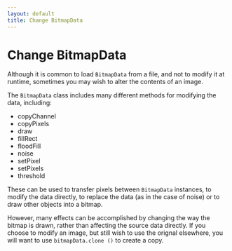 ```yaml
---
layout: default
title: Change BitmapData
---
```


# Change BitmapData

Although it is common to load `BitmapData` from a file, and not to modify it at runtime, sometimes you may wish to alter the contents of an image.

The `BitmapData` class includes many different methods for modifying the data, including:

 * copyChannel
 * copyPixels
 * draw
 * fillRect
 * floodFill
 * noise
 * setPixel
 * setPixels
 * threshold

These can be used to transfer pixels between `BitmapData` instances, to modify the data directly, to replace the data (as in the case of noise) or to draw other objects into a bitmap.

However, many effects can be accomplished by changing the way the bitmap is drawn, rather than affecting the source data directly. If you choose to modify an image, but still wish to use the orignal elsewhere, you will want to use `bitmapData.clone ()` to create a copy. 